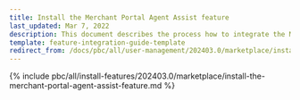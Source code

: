 ```yaml
---
title: Install the Merchant Portal Agent Assist feature
last_updated: Mar 7, 2022
description: This document describes the process how to integrate the Merchant Portal Agent Assist feature into a Spryker project.
template: feature-integration-guide-template
redirect_from: /docs/pbc/all/user-management/202403.0/marketplace/install-the-merchant-portal-agent-assist-feature.html
---
```


{% include pbc/all/install-features/202403.0/marketplace/install-the-merchant-portal-agent-assist-feature.md %} <!-- To edit, see /_includes/pbc/all/install-features/202403.0/marketplace/install-the-merchant-portal-agent-assist-feature.md -->
